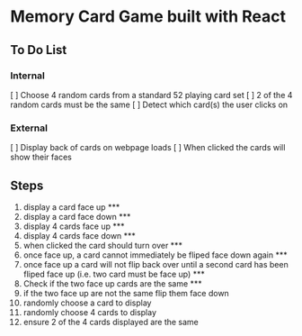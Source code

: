 # Memory Card Game built with React

## To Do List
### Internal
[ ] Choose 4 random cards from a standard 52 playing card set
  [ ] 2 of the 4 random cards must be the same
[ ] Detect which card(s) the user clicks on
### External
[ ] Display back of cards on webpage loads
[ ] When clicked the cards will show their faces

## Steps
1. display a card face up ***
2. display a card face down ***
2. display 4 cards face up ***
3. display 4 cards face down ***
4. when clicked the card should turn over ***
5. once face up, a card cannot immediately be fliped face down again ***
6. once face up a card will not flip back over until a second card has been fliped face up (i.e. two card must be face up) *** 
7. Check if the two face up cards are the same ***
8. if the two face up are not the same flip them face down
9. randomly choose a card to display
10. randomly choose 4 cards to display
11. ensure 2 of the 4 cards displayed are the same